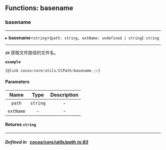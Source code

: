 ## Functions: basename

### basename


___
▸ **basename**<`string`\>(`path: string, extName: undefined | string`): `string`
___


**`zh`** 获取文件路径的文件名。



**`example`**

```ts
{@link cocos/core/utils/CCPath/basename.js}

```



#### Parameters

| Name | Type | Description |
| :------: | :------: | :------: |
| `path` | `string` | - |
| `extName` | - | - |

#### Returns `string` 
___


##### Defined in &nbsp;   [cocos/core/utils/path.ts:83](https://github.com/cocos-creator/engine/blob/c7bf6b8a9/cocos/core/utils/path.ts#L83)&nbsp;
